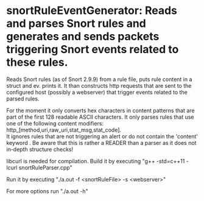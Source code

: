 # snortRuleEventGenerator: Reads and parses Snort rules and generates and sends packets triggering Snort events related to these rules.

Reads Snort rules (as of Snort 2.9.9) from a rule file, puts rule content in a struct and ev. prints it. 
It than constructs http requests that are sent to the configured host (possibly a webserver) that trigger events related to the parsed rules.

For the moment it only converts hex characters in content patterns that are part of the first 128 readable ASCII characters.
It only parses rules that use one of the following content modifiers: http\_\[method,uri,raw\_uri,stat\_msg,stat\_code].                                 
It ignores rules that are not triggering an alert or do not contain the 'content' keyword . 
Be aware that this is rather a READER than a parser as it does not in-depth structure checks!

libcurl is needed for compilation.
Build it by executing "g++ -std=c++11 -lcurl snortRuleParser.cpp"


Run it by executing "./a.out -f \<snortRuleFile\> -s \<webserver\>"
  
For more options run "./a.out -h"
